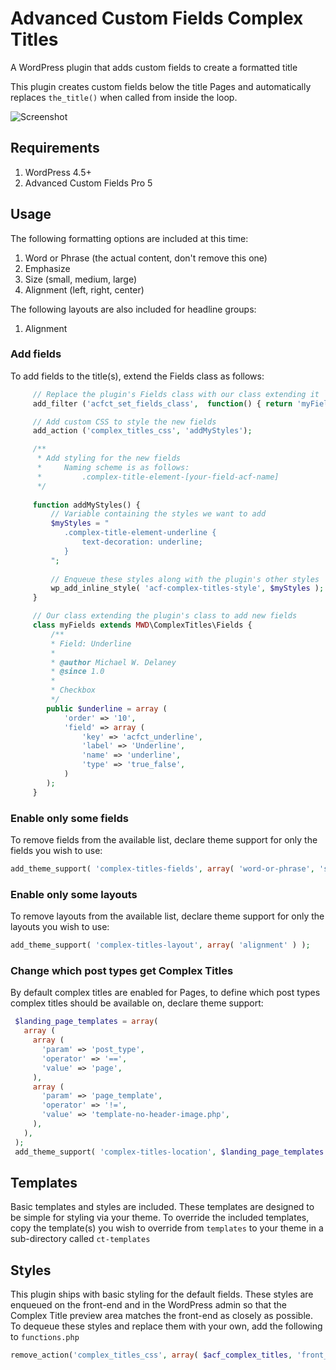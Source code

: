 # Advanced Custom Fields Complex Titles

A WordPress plugin that adds custom fields to create a formatted title

This plugin creates custom fields below the title Pages and automatically replaces `the_title()` when called from inside the loop.

![Screenshot](/../gh-pages/screenshot.png?raw=true "Advanced Custom Fields Complex Titles")

## Requirements

1. WordPress 4.5+
2. Advanced Custom Fields Pro 5

## Usage
The following formatting options are included at this time:

1. Word or Phrase (the actual content, don't remove this one)
1. Emphasize
2. Size (small, medium, large)
3. Alignment (left, right, center)

The following layouts are also included for headline groups:

1. Alignment

### Add fields
To add fields to the title(s), extend the Fields class as follows:
```php
	 // Replace the plugin's Fields class with our class extending it
	 add_filter ('acfct_set_fields_class',  function() { return 'myFields'; });

	 // Add custom CSS to style the new fields
	 add_action ('complex_titles_css', 'addMyStyles');

	 /**
	  * Add styling for the new fields
	  * 	Naming scheme is as follows:
	  * 		.complex-title-element-[your-field-acf-name]
	  */
	 
	 function addMyStyles() {
		 // Variable containing the styles we want to add
		 $myStyles = "
		 	.complex-title-element-underline {
				text-decoration: underline;
			}
		 ";
		 
		 // Enqueue these styles along with the plugin's other styles
		 wp_add_inline_style( 'acf-complex-titles-style', $myStyles );
	 }

	 // Our class extending the plugin's class to add new fields
	 class myFields extends MWD\ComplexTitles\Fields {
		 /**
 		 * Field: Underline
 		 *
 		 * @author Michael W. Delaney
 		 * @since 1.0
 		 *
 		 * Checkbox
 		 */
 		public $underline = array (
 			'order' => '10',
 			'field' => array (
 				'key' => 'acfct_underline',
 				'label' => 'Underline',
 				'name' => 'underline',
 				'type' => 'true_false',
 			)
 		);
	 }
```

### Enable only some fields
To remove fields from the available list, declare theme support for only the fields you wish to use:
```php
add_theme_support( 'complex-titles-fields', array( 'word-or-phrase', 'size' ) );
```

### Enable only some layouts
To remove layouts from the available list, declare theme support for only the layouts you wish to use:
```php
add_theme_support( 'complex-titles-layout', array( 'alignment' ) );
```

### Change which post types get Complex Titles
By default complex titles are enabled for Pages, to define which post types complex titles should be available on, declare theme support:

```php
 $landing_page_templates = array(
   array (
     array (
       'param' => 'post_type',
       'operator' => '==',
       'value' => 'page',
     ),
     array (
       'param' => 'page_template',
       'operator' => '!=',
       'value' => 'template-no-header-image.php',
     ),
   ),
 );
 add_theme_support( 'complex-titles-location', $landing_page_templates );
```

## Templates
Basic templates and styles are included. These templates are designed to be simple for styling via your theme. To override the included templates, copy the template(s) you wish to override from `templates` to your theme in a sub-directory called `ct-templates`

## Styles
This plugin ships with basic styling for the default fields. These styles are enqueued on the front-end and in the WordPress admin so that the Complex Title preview area matches the front-end as closely as possible.
To dequeue these styles and replace them with your own, add the following to `functions.php`
```php
remove_action('complex_titles_css', array( $acf_complex_titles, 'front_end_styles' ) );
```

